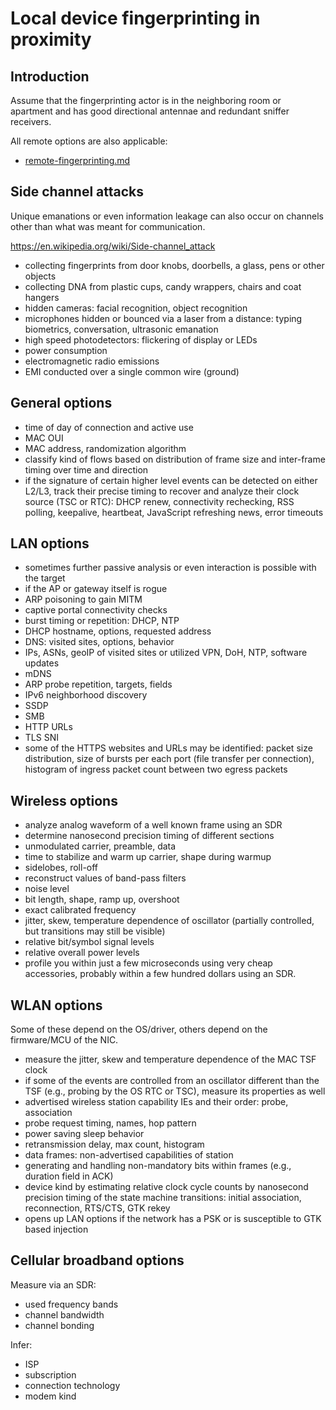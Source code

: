 # Local device fingerprinting in proximity

## Introduction

Assume that the fingerprinting actor is in the neighboring room or apartment and has good directional antennae and redundant sniffer receivers.

All remote options are also applicable:

* [remote-fingerprinting.md](remote-fingerprinting.md)

## Side channel attacks

Unique emanations or even information leakage can also occur on channels other than what was meant for communication.

https://en.wikipedia.org/wiki/Side-channel_attack

* collecting fingerprints from door knobs, doorbells, a glass, pens or other objects
* collecting DNA from plastic cups, candy wrappers, chairs and coat hangers
* hidden cameras: facial recognition, object recognition
* microphones hidden or bounced via a laser from a distance: typing biometrics, conversation, ultrasonic emanation
* high speed photodetectors: flickering of display or LEDs
* power consumption
* electromagnetic radio emissions
* EMI conducted over a single common wire (ground)

## General options

* time of day of connection and active use
* MAC OUI
* MAC address, randomization algorithm
* classify kind of flows based on distribution of frame size and inter-frame timing over time and direction
* if the signature of certain higher level events can be detected on either L2/L3, track their precise timing to recover and analyze their clock source (TSC or RTC): DHCP renew, connectivity rechecking, RSS polling, keepalive, heartbeat, JavaScript refreshing news, error timeouts

## LAN options

* sometimes further passive analysis or even interaction is possible with the target
* if the AP or gateway itself is rogue
* ARP poisoning to gain MITM
* captive portal connectivity checks
* burst timing or repetition: DHCP, NTP
* DHCP hostname, options, requested address
* DNS: visited sites, options, behavior
* IPs, ASNs, geoIP of visited sites or utilized VPN, DoH, NTP, software updates
* mDNS
* ARP probe repetition, targets, fields
* IPv6 neighborhood discovery
* SSDP
* SMB
* HTTP URLs
* TLS SNI
* some of the HTTPS websites and URLs may be identified: packet size distribution, size of bursts per each port (file transfer per connection), histogram of ingress packet count between two egress packets

## Wireless options

* analyze analog waveform of a well known frame using an SDR
* determine nanosecond precision timing of different sections
* unmodulated carrier, preamble, data
* time to stabilize and warm up carrier, shape during warmup
* sidelobes, roll-off
* reconstruct values of band-pass filters
* noise level
* bit length, shape, ramp up, overshoot
* exact calibrated frequency
* jitter, skew, temperature dependence of oscillator (partially controlled, but transitions may still be visible)
* relative bit/symbol signal levels
* relative overall power levels
* profile you within just a few microseconds using very cheap accessories, probably within a few hundred dollars using an SDR.

## WLAN options

Some of these depend on the OS/driver, others depend on the firmware/MCU of the NIC.

* measure the jitter, skew and temperature dependence of the MAC TSF clock
* if some of the events are controlled from an oscillator different than the TSF (e.g., probing by the OS RTC or TSC), measure its properties as well
* advertised wireless station capability IEs and their order: probe, association
* probe request timing, names, hop pattern
* power saving sleep behavior
* retransmission delay, max count, histogram
* data frames: non-advertised capabilities of station
* generating and handling non-mandatory bits within frames (e.g., duration field in ACK)
* device kind by estimating relative clock cycle counts by nanosecond precision timing of the state machine transitions: initial association, reconnection, RTS/CTS, GTK rekey
* opens up LAN options if the network has a PSK or is susceptible to GTK based injection

## Cellular broadband options

Measure via an SDR:

* used frequency bands
* channel bandwidth
* channel bonding

Infer:

* ISP
* subscription
* connection technology
* modem kind
